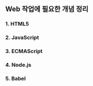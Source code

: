 ## Web 작업에 필요한 개념 정리

### 1. HTML5
> 
### 2. JavaScript
> 
### 3. ECMAScript
> 
### 4. Node.js
> 
### 5. Babel
> 
